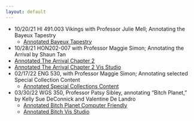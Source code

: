 ```yaml
---
layout: default
---
```


- 10/20/21 HI 491.003 Vikings with Professor Julie Mell; Annotating the Bayeux Tapestry
  - [Annotated Bayeux Tapestry](https://ncsu-libraries.github.io/annona/tools/#/display?url=https%3A%2F%2Fannonatatencsu.github.io%2Fbayeux-2021%2Fannotations%2Ffullbayeux-list.json&viewtype=iiif-storyboard&manifesturl=&css=&settings=%7B%22sortannos%22%3A%22horizontal%22,%22fullpage%22%3Atrue%7D&props=)
- 10/28/21 HON202-007 with Professor Maggie Simon; Annotating the Arrival by Shaun Tan
 - [Annotated The Arrival Chapter 2](https://annonatatencsu.github.io/thearrival-2021/customviews/chapter2-2)
 - [Annotated The Arrival Chapter 2 Vis Studio](https://annonatatencsu.github.io/thearrival-2021/customviews/chapter2/)
- 02/17/22 ENG 530, with Professor Maggie Simon; Annotating selected Special Collection Content
  - [Annotated Special Collections Content](https://annonatatencsu.github.io/eng530/customviews/allitems/)
- 03/30/22 WGS 350, Professor Patsy Sibley, annotating “Bitch Planet,” by Kelly Sue DeConnick and Valentine De Landro
  - [Annotated Bitch Planet Computer Friendly](https://annonatatencsu.github.io/FeministFutures/customviews/class/)
  - [Annotated Bitch Vis Studio](https://annonatatencsu.github.io/FeministFutures/customviews/allitems/)


